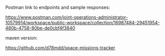 Postman link to endpoints and sample responses:

https://www.postman.com/joint-operations-administrator-10579914/workspace/public-workspace/collection/16987484-29451954-480b-4758-80be-de0cbf4f3840

maven version:

https://github.com/d78mdd/space-missions-tracker

